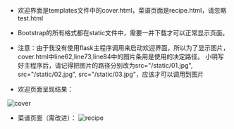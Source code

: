 - 欢迎界面是templates文件中的cover.html，菜谱页面是recipe.html，请忽略test.html
- Bootstrap的所有格式都在static文件中，需要一并下载才可以正常显示页面。



- 注意：由于我没有使用flask主程序调用来启动欢迎界面，所以为了显示图片，cover.html中line62,line73,line84中的图片条用是使用的决定路径。
小明写好主程序后，请记得把图片的路径分别改为src="/static/01.jpg", src="/static/02.jpg", src="/static/03.jpg"，应该才可以调用到图片

- 欢迎页面呈现结果：

![cover](https://cloud.githubusercontent.com/assets/20653525/23912769/bf43c494-091b-11e7-8e5a-dd215bd4b1e8.png)


- 菜谱页面（需改进）：
![recipe](https://cloud.githubusercontent.com/assets/20653525/23915144/294bc8a8-0923-11e7-9727-cbd21f34ca0f.png)
